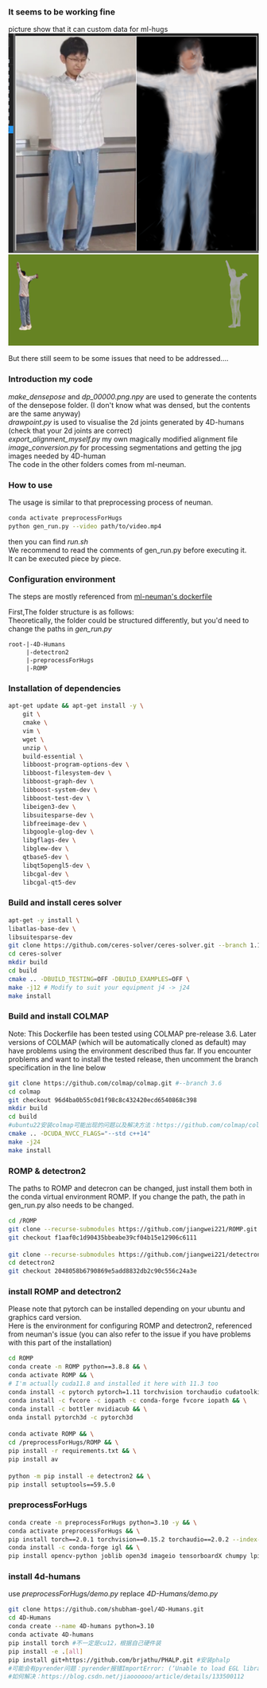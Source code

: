 ### It seems to be working fine
picture show that it can custom data for ml-hugs
![picture show that it can custom data for ml-hugs](assets/1.png)
![picture show that it can custom data for ml-hugs](assets/2.png)

But there still seem to be some issues that need to be addressed....

### Introduction my code

*make_densepose* and *dp_00000.png.npy* are used to generate the contents of the densepose folder. (I don't know what was densed, but the contents are the same anyway) </br>
*drawpoint.py* is used to visualise the 2d joints generated by 4D-humans (check that your 2d joints are correct) </br>
*export_alignment_myself.py* my own magically modified alignment file </br>
*image_conversion.py*  for processing segmentations and getting the jpg images needed by 4D-human </br>
The code in the other folders comes from ml-neuman. </br>


### How to use

The usage is similar to that preprocessing process of neuman. </br>

```bash
conda activate preprocessForHugs
python gen_run.py --video path/to/video.mp4
```
then you can find *run.sh* </br>
We recommend to read the comments of gen_run.py before executing it. </br>
It can be executed piece by piece. </br>

### Configuration environment

The steps are mostly referenced from [ml-neuman's dockerfile](https://github.com/apple/ml-neuman/tree/main/preprocess "ml-neuman的dockerfile")


First,The folder structure is as follows:</br>
Theoretically, the folder could be structured differently, but you'd need to change the paths in *gen_run.py*
```
root-|-4D-Humans
     |-detectron2
     |-preprocessForHugs
     |-ROMP
```

### Installation of dependencies
```bash
apt-get update && apt-get install -y \
    git \
    cmake \
    vim \
    wget \
    unzip \
    build-essential \
    libboost-program-options-dev \
    libboost-filesystem-dev \
    libboost-graph-dev \
    libboost-system-dev \
    libboost-test-dev \
    libeigen3-dev \
    libsuitesparse-dev \
    libfreeimage-dev \
    libgoogle-glog-dev \
    libgflags-dev \
    libglew-dev \
    qtbase5-dev \
    libqt5opengl5-dev \
    libcgal-dev \
    libcgal-qt5-dev
```

### Build and install ceres solver

```bash
apt-get -y install \
libatlas-base-dev \
libsuitesparse-dev
git clone https://github.com/ceres-solver/ceres-solver.git --branch 1.14.0 #基本上所有的git都需要中国大陆用户自行添加代理
cd ceres-solver
mkdir build
cd build
cmake .. -DBUILD_TESTING=OFF -DBUILD_EXAMPLES=OFF \  
make -j12 # Modify to suit your equipment j4 -> j24
make install
```

### Build and install COLMAP
Note: This Dockerfile has been tested using COLMAP pre-release 3.6. Later versions of COLMAP (which will be automatically cloned as default) may have problems using the environment described thus far. If you encounter
problems and want to install the tested release, then uncomment the branch specification in the line below
```bash
git clone https://github.com/colmap/colmap.git #--branch 3.6
cd colmap
git checkout 96d4ba0b55c0d1f98c8c432420ecd6540868c398 
mkdir build
cd build
#ubuntu22安装colmap可能出现的问题以及解决方法：https://github.com/colmap/colmap/issues/1626
cmake .. -DCUDA_NVCC_FLAGS="--std c++14"
make -j24 
make install
```

### ROMP & detectron2
The paths to ROMP and detecron can be changed, just install them both in the conda virtual environment ROMP. If you change the path, the path in gen_run.py also needs to be changed.
```bash
cd /ROMP
git clone --recurse-submodules https://github.com/jiangwei221/ROMP.git
git checkout f1aaf0c1d90435bbeabe39cf04b15e12906c6111

git clone --recurse-submodules https://github.com/jiangwei221/detectron2.git
cd detectron2
git checkout 2048058b6790869e5add8832db2c90c556c24a3e
```
### install ROMP and detectron2
Please note that pytorch can be installed depending on your ubuntu and graphics card version.  </br>
Here is the environment for configuring ROMP and detectron2, referenced from neuman's issue (you can also refer to the issue if you have problems with this part of the installation) 
```bash
cd ROMP
conda create -n ROMP python==3.8.8 && \
conda activate ROMP && \
# I'm actually cuda11.8 and installed it here with 11.3 too
conda install -c pytorch pytorch=1.11 torchvision torchaudio cudatoolkit=11.3 && \ 
conda install -c fvcore -c iopath -c conda-forge fvcore iopath && \
conda install -c bottler nvidiacub && \
onda install pytorch3d -c pytorch3d

conda activate ROMP && \
cd /preprocessForHugs/ROMP && \
pip install -r requirements.txt && \
pip install av

python -m pip install -e detectron2 && \
pip install setuptools==59.5.0
```

### preprocessForHugs
```bash
conda create -n preprocessForHugs python=3.10 -y && \
conda activate preprocessForHugs && \
pip install torch==2.0.1 torchvision==0.15.2 torchaudio==2.0.2 --index-url https://download.pytorch.org/whl/cu118 # 根据你的设备修改
conda install -c conda-forge igl && \
pip install opencv-python joblib open3d imageio tensorboardX chumpy lpips scikit-image ipython matplotlib
```


### install 4d-humans
use *preprocessForHugs/demo.py* replace *4D-Humans/demo.py*
```bash
git clone https://github.com/shubham-goel/4D-Humans.git
cd 4D-Humans
conda create --name 4D-humans python=3.10
conda activate 4D-humans
pip install torch #不一定是cu12，根据自己硬件装
pip install -e .[all]
pip install git+https://github.com/brjathu/PHALP.git #安装phalp
#可能会有pyrender问题：pyrender报错ImportError: (‘Unable to load EGL library‘, ‘EGL: cannot open shared object file:
#如何解决：https://blog.csdn.net/jiaoooooo/article/details/133500112
```